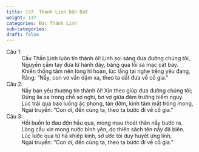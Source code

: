 ```yaml
---
title: 137. Thánh Linh Dẫn Dắt
weight: 137
categories: Đức Thánh Linh
sub-categories: 
draft: false
---
```

<dl><dt>Câu 1:</dt><dd data-verse="1">Cầu Thần Linh luôn tín thành ôi! Linh soi sáng đưa đường chúng tôi, <br/>Nguyền cầm tay đưa lữ hành đây, băng qua lối sa mạc cát bay. <br/>Khiến thống tâm nên lòng hỉ hoan, lúc lắng tai nghe tiếng yêu đang, <br/>Rằng: “Nầy, con vơ vẩn dặm xa, theo ta dắt đưa về cố gia.” </dd><dt>Câu 2:</dt><dd data-verse="2">Nầy bạn yêu thương tín thành ôi! Xin theo giúp đưa đường chúng tôi; <br/>Đừng lìa xa trong chỗ sợ nghi, bơ vơ giữa đêm trường hiểm nguy. <br/>Lúc trải qua bao luồng ác phong, tán đởm, kinh tâm mất trông mong, <br/>Ngài truyền: “Con ơi, đến cùng ta, theo ta bước đi về cố gia.” </dd><dt>Câu 3:</dt><dd data-verse="3">Hồi buồn lo đau đớn hầu qua, mong mau thoát thân nầy bước ra. <br/>Lòng cầu xin mong nước bình yên, do thiên sách tên nầy đã biên. <br/>Lúc lước qua tử hà khiếp kinh, sở ước tôi duy huyết ứng linh, <br/>Ngài truyền: “Con ơi, đến cùng ta, theo ta bước đi về cố gia.” </dd></dl>